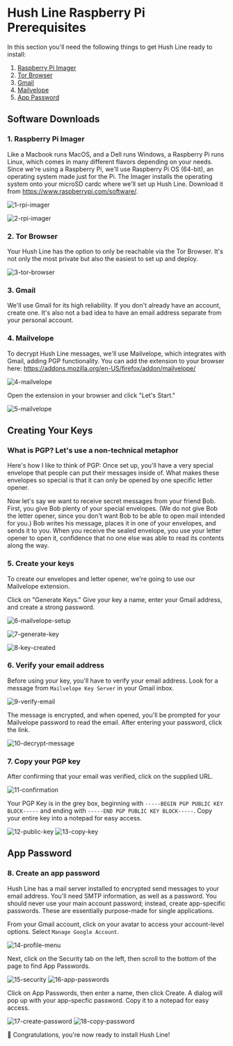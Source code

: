 # Hush Line Raspberry Pi Prerequisites 

In this section you'll need the following things to get Hush Line ready to install:

1. [Raspberry Pi Imager](#1-raspberry-pi-imager)
2. [Tor Browser](#2-tor-browser)
3. [Gmail](#3-gmail)
4. [Mailvelope](#4-mailvelope)
5. [App Password](#8-create-an-app-password)

## Software Downloads

### 1. Raspberry Pi Imager

Like a Macbook runs MacOS, and a Dell runs Windows, a Raspberry Pi runs Linux, which comes in many different flavors depending on your needs. Since we're using a Raspberry Pi, we'll use Raspberry Pi OS (64-bit), an operating system made just for the Pi. The Imager installs the operating system onto your microSD cardc where we'll set up Hush Line. Download it from https://www.raspberrypi.com/software/.

![1-rpi-imager](https://github.com/scidsg/project-info/assets/28545431/a426639b-a1ce-47eb-859b-c5c6d7ee5f9e)

![2-rpi-imager](https://github.com/scidsg/project-info/assets/28545431/e821ace5-4828-45fc-bf58-75d25444573d)

### 2. Tor Browser

Your Hush Line has the option to only be reachable via the Tor Browser. It's not only the most private but also the easiest to set up and deploy.

![3-tor-browser](https://github.com/scidsg/project-info/assets/28545431/dba5de25-383c-443d-b31e-8e55fc5dd8a1)

### 3. Gmail

We'll use Gmail for its high reliability. If you don't already have an account, create one. It's also not a bad idea to have an email address separate from your personal account.

### 4. Mailvelope

To decrypt Hush Line messages, we'll use Mailvelope, which integrates with Gmail, adding PGP functionality. You can add the extension to your browser here: https://addons.mozilla.org/en-US/firefox/addon/mailvelope/

![4-mailvelope](https://github.com/scidsg/project-info/assets/28545431/eabf6c60-50ca-40ce-b217-30fe0451cda1)

Open the extension in your browser and click "Let's Start."

![5-mailvelope](https://github.com/scidsg/project-info/assets/28545431/dd630fae-ad1e-4b0e-8760-5d3e85707f44)

## Creating Your Keys

### What is PGP? Let's use a non-technical metaphor

Here's how I like to think of PGP: Once set up, you'll have a very special envelope that people can put their messages inside of. What makes these envelopes so special is that it can only be opened by one specific letter opener. 

Now let's say we want to receive secret messages from your friend Bob. First, you give Bob plenty of your special envelopes. (We do not give Bob the letter opener, since you don't want Bob to be able to open mail intended for you.) Bob writes his message, places it in one of your envelopes, and sends it to you. When you receive the sealed envelope, you use your letter opener to open it, confidence that no one else was able to read its contents along the way. 

### 5. Create your keys

To create our envelopes and letter opener, we're going to use our Mailvelope extension. 

Click on "Generate Keys." Give your key a name, enter your Gmail address, and create a strong password.

![6-mailvelope-setup](https://github.com/scidsg/project-info/assets/28545431/1f12555c-bf2f-4f54-8826-22460384e2cf)

![7-generate-key](https://github.com/scidsg/project-info/assets/28545431/73eb943b-5e0a-4fcd-a159-b2b688b3ab89)

![8-key-created](https://github.com/scidsg/project-info/assets/28545431/c4450938-4ab5-4446-9202-a0c2c148838d)

### 6. Verify your email address

Before using your key, you'll have to verify your email address. Look for a message from `Mailvelope Key Server` in your Gmail inbox.

![9-verify-email](https://github.com/scidsg/project-info/assets/28545431/65e11fb4-9788-4cd2-bfe3-bebed1a1d0a1)

The message is encrypted, and when opened, you'll be prompted for your Mailvelope password to read the email. After entering your password, click the link.

![10-decrypt-message](https://github.com/scidsg/project-info/assets/28545431/6cfc1efa-ddc1-4109-b7ce-72cf996e6441)

### 7. Copy your PGP key

After confirming that your email was verified, click on the supplied URL.

![11-confirmation](https://github.com/scidsg/project-info/assets/28545431/e3a55242-d5f1-47db-947b-f75d6a55809f)

Your PGP Key is in the grey box, beginning with `-----BEGIN PGP PUBLIC KEY BLOCK-----` and ending with `-----END PGP PUBLIC KEY BLOCK-----`. Copy your entire key into a notepad for easy access.

![12-public-key](https://github.com/scidsg/project-info/assets/28545431/6ba01973-8fdc-43e1-83a4-5f9152d77a66)
![13-copy-key](https://github.com/scidsg/project-info/assets/28545431/fe400d7a-8dbd-44e4-b360-4f92839caf83)

## App Password

### 8. Create an app password

Hush Line has a mail server installed to encrypted send messages to your email address. You'll need SMTP information, as well as a password. You should never use your main account password; instead, create app-specific passwords. These are essentially purpose-made for single applications. 

From your Gmail account, click on your avatar to access your account-level options. Select `Manage Google Account`.

![14-profile-menu](https://github.com/scidsg/project-info/assets/28545431/bc6f8df3-313b-404d-8911-5fa66785eccb)

Next, click on the Security tab on the left, then scroll to the bottom of the page to find App Passwords.

![15-security](https://github.com/scidsg/project-info/assets/28545431/21cc352e-dc8d-468c-8e98-affe3a382193)
![16-app-passwords](https://github.com/scidsg/project-info/assets/28545431/ecc35f89-c513-4ac3-8e1e-65504ede406f)

Click on App Passwords, then enter a name, then click Create. A dialog will pop up with your app-specfic password. Copy it to a notepad for easy access.

![17-create-password](https://github.com/scidsg/project-info/assets/28545431/9136b863-f24c-495d-9ffa-32adfe15fa05)
![18-copy-password](https://github.com/scidsg/project-info/assets/28545431/b448db84-78e5-4194-a23e-aa62b8449661)

🎉 Congratulations, you're now ready to install Hush Line!
